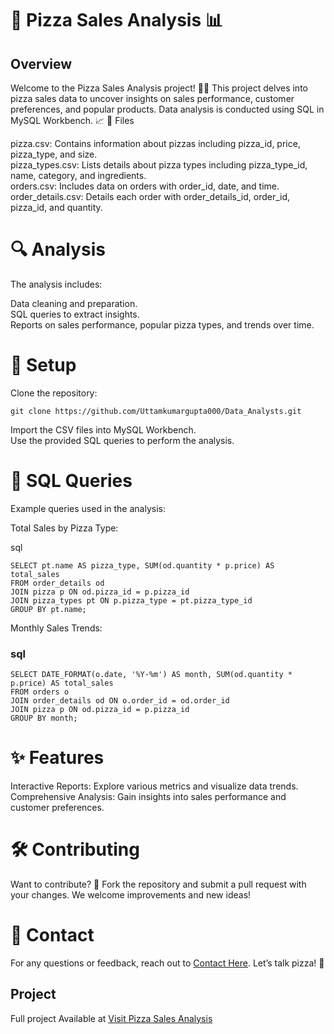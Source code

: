 # 🍕 Pizza Sales Analysis 📊
## Overview

Welcome to the Pizza Sales Analysis project! 🍕🎉 This project delves into pizza sales data to uncover insights on sales performance, customer preferences, and popular products. Data analysis is conducted using SQL in MySQL Workbench. 📈
📂 Files

   pizza.csv: Contains information about pizzas including pizza_id, price, pizza_type, and size.<br>
   pizza_types.csv: Lists details about pizza types including pizza_type_id, name, category, and ingredients.<br>
   orders.csv: Includes data on orders with order_id, date, and time.<br>
   order_details.csv: Details each order with order_details_id, order_id, pizza_id, and quantity.

# 🔍 Analysis

The analysis includes:

   Data cleaning and preparation. <br>
   SQL queries to extract insights. <br>
   Reports on sales performance, popular pizza types, and trends over time.

# 🚀 Setup

   Clone the repository:


    git clone https://github.com/Uttamkumargupta000/Data_Analysts.git

   Import the CSV files into MySQL Workbench.<br>
   Use the provided SQL queries to perform the analysis.<br>

# 📝 SQL Queries
Example queries used in the analysis:

   Total Sales by Pizza Type:

   sql

    SELECT pt.name AS pizza_type, SUM(od.quantity * p.price) AS total_sales
    FROM order_details od
    JOIN pizza p ON od.pizza_id = p.pizza_id
    JOIN pizza_types pt ON p.pizza_type = pt.pizza_type_id
    GROUP BY pt.name;

Monthly Sales Trends:

 ### sql

    SELECT DATE_FORMAT(o.date, '%Y-%m') AS month, SUM(od.quantity * p.price) AS total_sales
    FROM orders o
    JOIN order_details od ON o.order_id = od.order_id
    JOIN pizza p ON od.pizza_id = p.pizza_id
    GROUP BY month;

# ✨ Features

   Interactive Reports: Explore various metrics and visualize data trends.<br>
   Comprehensive Analysis: Gain insights into sales performance and customer preferences.<br>

# 🛠️ Contributing

Want to contribute? 🎨 Fork the repository and submit a pull request with your changes. We welcome improvements and new ideas!

# 📧 Contact

For any questions or feedback, reach out to [Contact Here](uttamkumargupta000@gmail.com). Let’s talk pizza! 🍕

## Project

Full project Available at [Visit Pizza Sales Analysis](https://github.com/Uttamkumargupta000/Data_Analysts/tree/main/Pizza_Sales_Analysis)
